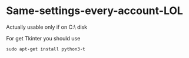 # Same-settings-every-account-LOL

Actually usable only if on C:\ disk 

For get Tkinter you should use 

```
sudo apt-get install python3-t
```